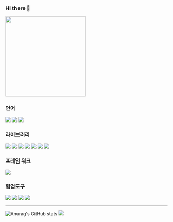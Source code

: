 ### Hi there 👋
<div>
  <img style="width: 250px;" src="https://github.com/tph7897/tph7897/assets/132332533/25e40431-4b69-4916-a316-d8877adc8ce6" />
</div>



###  언어
<div>
<img src="https://img.shields.io/badge/HTML5-E34F26?style=for-the-badge&logo=HTML5&logoColor=white">
<img src="https://img.shields.io/badge/CSS3-1572B6?style=for-the-badge&logo=CSS3&logoColor=white">
<img src="https://img.shields.io/badge/Typescript-3178C6?style=for-the-badge&logo=typescript&logoColor=white">
</div>

### 라이브러리
<div>
<img src="https://img.shields.io/badge/React-61DAFB?style=for-the-badge&logo=react&logoColor=white"/>
<img src="https://img.shields.io/badge/axios-5A29E4?style=for-the-badge&logo=axios&logoColor=white"/>
<img src="https://img.shields.io/badge/reactquery-FF4154?style=for-the-badge&logo=reactquery&logoColor=white"/>
<img src="https://img.shields.io/badge/Tailwind%20CSS-38B2AC?style=for-the-badge&logo=tailwind-css&logoColor=white">
  <img src="https://img.shields.io/badge/styledcomponents-DB7093?style=for-the-badge&logo=styledcomponents&logoColor=white"/>
<img src="https://img.shields.io/badge/recoil%20-3578E5?style=for-the-badge&logo=recoil&logoColor=white">
  <img src="https://img.shields.io/badge/redux-764ABC?style=for-the-badge&logo=redux&logoColor=white"/>
</div>

###  프레임 워크
<div>
<img src="https://img.shields.io/badge/Next.js-000000?style=for-the-badge&logo=next.js&logoColor=white">
</div>

### 협업도구
<div>
<img src="https://img.shields.io/badge/Notion-000000?style=for-the-badge&logo=Notion&logoColor=white">
<img src="https://img.shields.io/badge/Git-F05032?style=for-the-badge&logo=Git&logoColor=white">
<img src="https://img.shields.io/badge/Github-181717?style=for-the-badge&logo=Github&logoColor=white">
<img src="https://img.shields.io/badge/Slack-4A154B?style=for-the-badge&logo=Slack&logoColor=white">
</div>

---
![Anurag's GitHub stats](https://github-readme-stats.vercel.app/api?username=tph7897&show_icons=true&theme=radical)
<img src="https://github-readme-stats.vercel.app/api/top-langs/?username=tph7897&layout=compact&bg_color=180,00000000,00000000&title_color=595959&text_color=595959"/>

